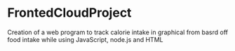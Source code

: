 # FrontedCloudProject
Creation of a web program to track calorie intake in graphical from basrd off food intake while using JavaScript, node.js and HTML
